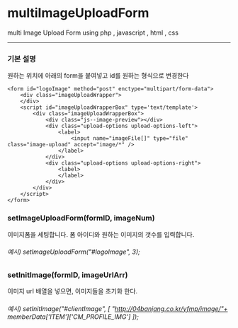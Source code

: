 # multiImageUploadForm
multi Image Upload Form using php , javascript , html , css 

**********

### 기본 설명
원하는 위치에 아래의 form을 붙여넣고 id를 원하는 형식으로 변경한다


    <form id="logoImage" method="post" enctype="multipart/form-data">
        <div class="imageUploadWrapper">
        </div>
        <script id="imageUploadWrapperBox" type='text/template'>
            <div class="imageUploadWrapperBox">
                <div class="js--image-preview"></div>
                <div class="upload-options upload-options-left">
                    <label>
                        <input name="imageFile[]" type="file" class="image-upload" accept="image/*" />
                    </label>
                </div>
                <div class="upload-options upload-options-right">
                    <label>
                    </label>
                </div>
            </div>
        </script>
    </form>
  
  
###  setImageUploadForm(formID, imageNum)
이미지폼을 세팅합니다. 폼 아이디와 원하는 이미지의 갯수를 입력합니다.
###### <i class="icon-pencil"></i> 예시) setImageUploadForm("#logoImage", 3);


###  setInitImage(formID, imageUrlArr)
이미지 url 배열을 넣으면, 이미지들을 초기화 한다.
###### <i class="icon-pencil"></i> 예시) setInitImage("#clientImage", [ "http://04banjang.co.kr/yfmp/image/"+ memberData['ITEM']['CM_PROFILE_IMG'] ]);
